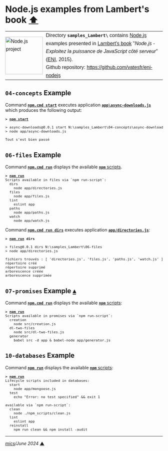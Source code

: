 # <span id="top">Node.js examples from Lambert's book</span> <span style="size:30%;"><a href="../README.md">⬆</a></span>

<table style="font-family:Helvetica,Arial;line-height:1.6;">
  <tr>
  <td style="border:0;padding:0 10px 0 0;min-width:120px;"><a href="https://nodejs.org/" rel="external"><img src="../docs/images/nodejs.svg" width="120" alt="Node.js project"/></a></td>
  <td style="border:0;padding:0;vertical-align:text-top;">Directory <strong><code>samples_Lambert\</code></strong> contains <a href="https://nodejs.org/" alt="Node.js">Node.js</a> examples presented in <a href="https://www.editions-eni.fr/livre/node-js-exploitez-la-puissance-de-javascript-cote-serveur-9782746089785">Lambert's book</a> "<i>Node.js - Exploitez la puissance de JavaScript côté serveur</i>" (<a href="https://www.editions-eni.fr/">ENI</a>, 2015).<br/>
  Github repository: <a href="https://github.com/vatesfr/eni-nodejs" rel="external">https://github.com/vatesfr/eni-nodejs</a></td>
  </tr>
</table>

## <span id="04_concepts">`04-concepts` Example</span>

Command [**`npm.cmd start`**](./04-concepts/async-downloads/package.json) executes application [**`app\async-downloads.js`**](./04-concepts/async-downloads/app/async-downloads.js) which produces the following output:

<pre style="font-size:80%;">
<b>&gt; <a href="https://docs.npmjs.com/cli-commands/start.html">npm start</a></b>

> async-downloads@0.0.1 start N:\samples_Lambert\04-concepts\async-downloads
> node app/async-downloads.js

Tout s'est bien passé
</pre>

## <span id="06_files">`06-files` Example</span>

Command [**`npm.cmd run`**](./06-files/package.json) displays the available [**`npm`** scripts][npm_scripts].

<pre style="font-size:80%;">
<b>&gt; <a href="https://docs.npmjs.com/cli-commands/run-script.html">npm run</a></b>
Scripts available in files via `npm run-script`:
  dirs
    node app/directories.js
  files
    node app/files.js
  lint
    eslint app
  paths
    node app/paths.js
  watch
    node app/watch.js
</pre>

Command [**`npm.cmd run dirs`**](./06-files/package.json) executes application [**`app/directories.js`**](./06-files/app/directories.js):

<pre style="font-size:80%;">
<b>&gt; <a href="https://docs.npmjs.com/cli-commands/run-script.html">npm run</a> dirs</b>

> files@0.0.1 dirs N:\samples_Lambert\06-files
> node app/directories.js

fichiers trouvés : [ 'directories.js', 'files.js', 'paths.js', 'watch.js' ]
répertoire créé
répertoire supprimé
arborescence créée
arborescence supprimée
</pre>

## <span id="07_promises">`07-promises` Example</span> [**&#x25B4;**](#top)

Command [**`npm.cmd run`**](./07-promises/package.json) displays the available [**`npm`** scripts][npm_scripts]:

<pre style="font-size:80%;">
<b>&gt; <a href="https://docs.npmjs.com/cli-commands/run-script.html">npm run</a></b>
Scripts available in promises via `npm run-script`:
  creation
    node src/creation.js
  dl-two-files
    node src/dl-two-files.js
  generator
    babel src -d app & babel-node app/generator.js
</pre>

## <span id="10_databases">`10-databases` Example</span>

Command [**`npm run`**](./10-promises/package.json) displays the available [**`npm`** scripts][npm_scripts]:

<pre style="font-size:80%;">
<b>&gt; <a href="https://docs.npmjs.com/cli-commands/run-script.html">npm run</a></b>
Lifecycle scripts included in databases:
  start
    node app/mongoose.js
  test
    echo "Error: no test specified" && exit 1

available via `npm run-script`:
  clean
    node ./npm_scripts/clean.js
  lint
    eslint app
  reinstall
    npm run clean && npm install -audit
</pre>

***

*[mics](https://lampwww.epfl.ch/~michelou/)/June 2024* [**&#9650;**](#top)
<span id="bottom">&nbsp;</span>

<!-- link refs -->

[npm_scripts]: https://docs.npmjs.com/misc/scripts
